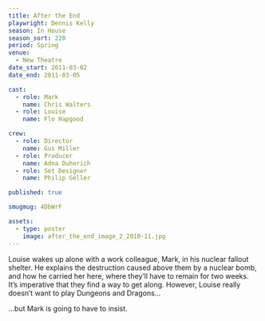 ```yaml
---
title: After the End
playwright: Dennis Kelly
season: In House
season_sort: 220
period: Spring
venue:
  - New Theatre
date_start: 2011-03-02
date_end: 2011-03-05

cast:
  - role: Mark
    name: Chris Walters
  - role: Louise
    name: Flo Hapgood

crew:
  - role: Director
    name: Gus Miller
  - role: Producer
    name: Adna Duherich
  - role: Set Designer
    name: Philip Geller

published: true

smugmug: 4DbWrF

assets:
  - type: poster
    image: after_the_end_image_2_2010-11.jpg
---
```


Louise wakes up alone with a work colleague, Mark, in his nuclear fallout shelter.
He explains the destruction caused above them by a nuclear bomb, and how he carried her here, where they’ll have to remain for two weeks.
It’s imperative that they find a way to get along. However, Louise really doesn’t want to play Dungeons and Dragons…

…but Mark is going to have to insist.
